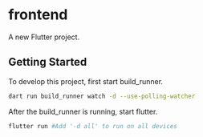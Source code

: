 # frontend

A new Flutter project.

## Getting Started

To develop this project, first start build_runner.

```bash
dart run build_runner watch -d --use-polling-watcher
```

After the build_runner is running, start flutter.

```bash
flutter run #Add '-d all' to run on all devices
```
